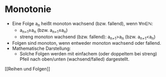 # Monotonie
+ Eine Folge a<sub>n</sub> heißt monoton wachsend (bzw. fallend), wenn ∀n∈ℕ: 
	+ a<sub>n+1</sub>≥a<sub>n</sub> (bzw. a<sub>n+1</sub>≤a<sub>n</sub>)
	+ streng monoton wachsend (bzw. fallend): a<sub>n+1</sub>>a<sub>n</sub> (bzw. a<sub>n+1</sub><a<sub>n</sub>)
+ Folgen sind monoton, wenn entweder monoton wachsend oder fallend.
+ Mathematische Darstellung: 
	+ Solche Folgen werden mit einfachem (oder doppeltem bei streng) Pfeil nach oben/unten (wachsend/falled) dargestellt.

[[Reihen und Folgen]]